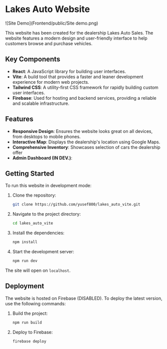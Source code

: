 # Lakes Auto Website

![Site Demo](Frontend/public/Site demo.png)

This website has been created for the dealership Lakes Auto Sales. The website features a modern design and user-friendly interface to help customers browse and purchase vehicles.

## Key Components

- **React**: A JavaScript library for building user interfaces.
- **Vite**: A build tool that provides a faster and leaner development experience for modern web projects.
- **Tailwind CSS**: A utility-first CSS framework for rapidly building custom user interfaces.
- **Firebase**: Used for hosting and backend services, providing a reliable and scalable infrastructure.

## Features

- **Responsive Design**: Ensures the website looks great on all devices, from desktops to mobile phones.
- **Interactive Map**: Displays the dealership's location using Google Maps.
- **Comprehensive Inventory**: Showcases selection of cars the dealership offer
- **Admin Dashboard (IN DEV.)**: 

## Getting Started

To run this website in development mode:

1. Clone the repository:
    ```bash
    git clone https://github.com/yusef800/lakes_auto_vite.git
    ```

2. Navigate to the project directory:
    ```bash
    cd lakes_auto_vite
    ```

3. Install the dependencies:
    ```bash
    npm install
    ```

4. Start the development server:
    ```bash
    npm run dev
    ```

The site will open on `localhost`.

## Deployment

The website is hosted on Firebase (DISABLED). To deploy the latest version, use the following commands:

1. Build the project:
    ```bash
    npm run build
    ```

2. Deploy to Firebase:
    ```bash
    firebase deploy
    ```

